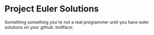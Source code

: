 # Project Euler Solutions

Something something you're not a real programmer until you have euler solutions on your github :trollface:
